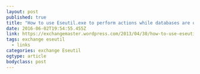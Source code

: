 ```yaml
---
layout: post
published: true
title: "How to use Eseutil.exe to perform actions while databases are online | Troubleshooting Exchange"
date: 2016-06-02T19:54:55.455Z
link: https://exchangemaster.wordpress.com/2013/04/30/how-to-use-eseutil-exe-to-perform-actions-while-database-are-online/
tags: exchange eseutil
  - links
categories: exchange Eseutil
ogtype: article
bodyclass: post
---
```

